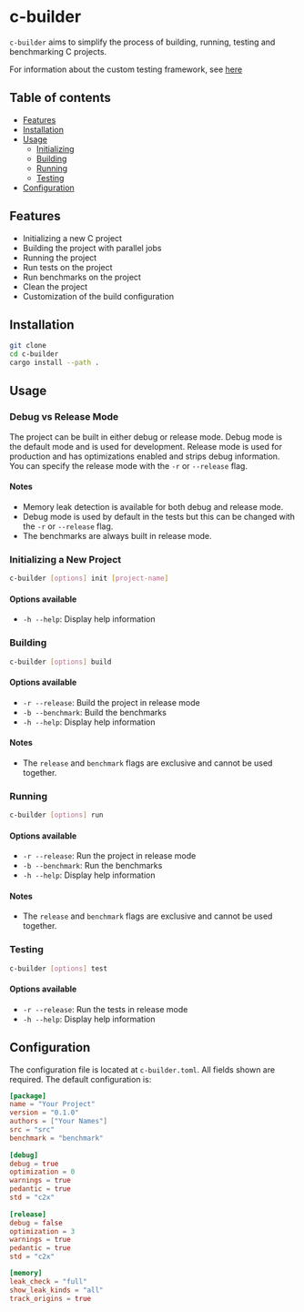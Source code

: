 # c-builder
`c-builder` aims to simplify the process of building, running, testing and benchmarking C projects.

For information about the custom testing framework, see [here](./testing.md)

## Table of contents
 - [Features](#features)
 - [Installation](#installation)
 - [Usage](#usage)
   - [Initializing](#initializing-a-new-project)
   - [Building](#building)
   - [Running](#running)
   - [Testing](#testing)
 - [Configuration](#configuration)

## Features
 - Initializing a new C project
 - Building the project with parallel jobs
 - Running the project
 - Run tests on the project
 - Run benchmarks on the project
 - Clean the project
 - Customization of the build configuration

## Installation
```bash
git clone
cd c-builder
cargo install --path .
```

## Usage
### Debug vs Release Mode
The project can be built in either debug or release mode.
Debug mode is the default mode and is used for development.
Release mode is used for production and has optimizations enabled and strips debug information.
You can specify the release mode with the `-r` or `--release` flag.

#### Notes
 - Memory leak detection is available for both debug and release mode.
 - Debug mode is used by default in the tests but this can be changed with the `-r` or `--release` flag.
 - The benchmarks are always built in release mode.

### Initializing a New Project
```bash
c-builder [options] init [project-name]
```
#### Options available
 - `-h --help`: Display help information

### Building
```bash
c-builder [options] build
```
#### Options available
 - `-r --release`: Build the project in release mode
 - `-b --benchmark`: Build the benchmarks
 - `-h --help`: Display help information

#### Notes
 - The `release` and `benchmark` flags are exclusive and cannot be used together.

### Running
```bash
c-builder [options] run
```
#### Options available
 - `-r --release`: Run the project in release mode
 - `-b --benchmark`: Run the benchmarks
 - `-h --help`: Display help information

#### Notes
 - The `release` and `benchmark` flags are exclusive and cannot be used together.

### Testing
```bash
c-builder [options] test
```
#### Options available
 - `-r --release`: Run the tests in release mode
 - `-h --help`: Display help information

## Configuration
The configuration file is located at `c-builder.toml`.
All fields shown are required.
The default configuration is:
```toml
[package]
name = "Your Project"
version = "0.1.0"
authors = ["Your Names"]
src = "src"
benchmark = "benchmark"
    
[debug]
debug = true
optimization = 0
warnings = true
pedantic = true
std = "c2x"
    
[release]
debug = false
optimization = 3
warnings = true
pedantic = true
std = "c2x"

[memory]
leak_check = "full"
show_leak_kinds = "all"
track_origins = true
```
